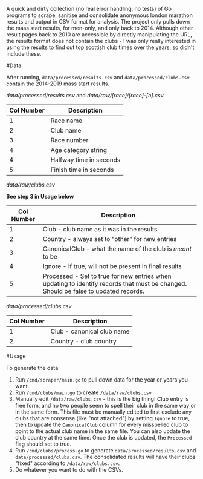 A quick and dirty collection (no real error handling, no tests) of Go programs to scrape, sanitise and consolidate anonymous london marathon results 
and output in CSV format for analysis. The project only pulls down the mass start results, for men-only, and only back 
to 2014. Although other result pages back to 2010 are accessible by directly manipulating the URL, the results format 
does not contain the clubs - I was only really interested in using the results to find out top scottish club times 
over the years, so didn't include these.

#Data

After running, `data/processed/results.csv` and `data/processed/clubs.csv` contain the 2014-2019 mass start results. 

_data/processed/results.csv_ and _data/raw/[race]/[race]-[n].csv_

| Col Number | Description |
| --- | ----------- |
| 1 | Race name |
| 2 | Club name |
| 3 | Race number |
| 4 | Age category string |
| 4 | Halfway time in seconds |
| 5 | Finish time in seconds |

_data/raw/clubs.csv_ 

__See step 3 in Usage below__

| Col Number | Description |
| --- | ----------- |
| 1 | Club - club name as it was in the results  |
| 2 | Country - always set to "other" for new entries |
| 3 | CanonicalClub - what the name of the club is *meant* to be  |
| 4 | Ignore - if true, will not be present in final results |
| 5 | Processed - Set to true for new entries when updating to identify records that must be changed. Should be false to updated records.  |

_data/processed/clubs.csv_

| Col Number | Description |
| --- | ----------- |
| 1 | Club - canonical club name |
| 2 | Country - club country |

#Usage

To generate the data:

1. Run `/cmd/scraper/main.go` to pull down data for the year or years you want.
2. Run `/cmd/clubs/main.go` to create `/data/raw/clubs.csv`
3. Manually edit `/data/raw/clubs.csv` - this is the big thing! Club entry is free form, and no two people seem 
to spell their club in the same way or in the same form. This file must be manually edited to first exclude any
clubs that are nonsense (like "not attached") by setting `Ignore` to true, then to update the `CanonicalClub`
column for every misspelled club to point to the actual club name in the same file. You can also update the club country at the same
time. Once the club is updated, the `Processed` flag should set to true.
4. Run `/cmd/clubs/process.go` to generate `data/processed/results.csv` and `data/processed/clubs.csv`. The consolidated 
results will have their clubs "fixed" according to  `/data/raw/clubs.csv`.
5. Do whatever you want to do with the CSVs.